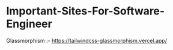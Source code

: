 # Important-Sites-For-Software-Engineer

Glassmorphism :- https://tailwindcss-glassmorphism.vercel.app/
